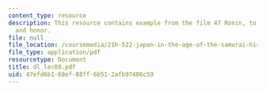```yaml
---
content_type: resource
description: This resource contains example from the film 47 Ronin, to show loyalty
  and honor.
file: null
file_location: /coursemedia/21h-522-japan-in-the-age-of-the-samurai-history-and-film-fall-2006/47efd6b168ef88ff6b512afb97486c59_dl_lec09.pdf
file_type: application/pdf
resourcetype: Document
title: dl_lec09.pdf
uid: 47efd6b1-68ef-88ff-6b51-2afb97486c59
---
```

